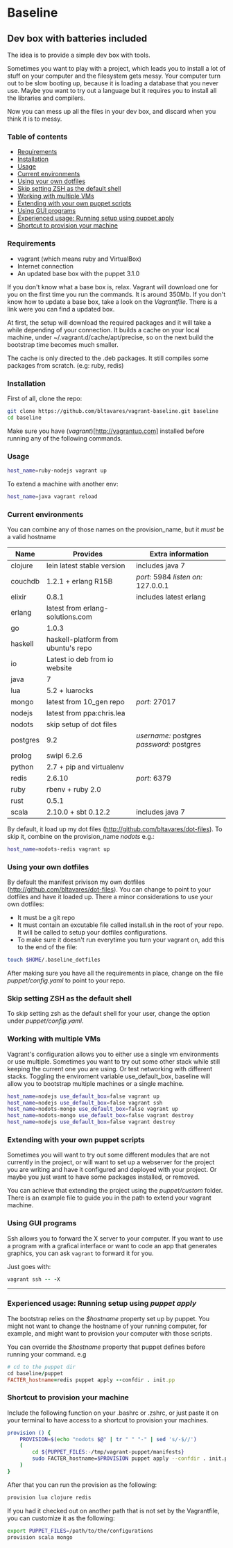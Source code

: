 # Baseline
## Dev box with batteries included

The idea is to provide a simple dev box with tools.

Sometimes you want to play with a project, which leads you to install a lot of stuff on your computer and the filesystem gets messy.
Your computer turn out to be slow booting up, because it is loading a database that you never use.
Maybe you want to try out a language but it requires you to install all the libraries and compilers.

Now you can mess up all the files in your dev box, and discard when you think it is to messy.

### Table of contents
  - [Requirements](#requirements)
  - [Installation](#installation)
  - [Usage](#usage)
  - [Current environments](#current-environments)
  - [Using your own dotfiles](#using-your-own-dotfiles)
  - [Skip setting ZSH as the default shell](#skip-setting-zsh-as-the-default-shell)
  - [Working with multiple VMs](#working-with-multiple-vms)
  - [Extending with your own puppet scripts](#extending-with-your-own-puppet-scripts)
  - [Using GUI programs](#using-gui-programs)
  - [Experienced usage: Running setup using puppet apply](#experienced-usage-running-setup-using-puppet-apply)
  - [Shortcut to provision your machine](#shortcut-to-provision-your-machine)

### Requirements

* vagrant (which means ruby and VirtualBox)
* Internet connection
* An updated base box with the puppet 3.1.0

If you don't know what a base box is, relax. Vagrant will download one for you on the first time you run the commands. It is around 350Mb.
If you don't know how to update a base box, take a look on the _Vagrantfile_. There is a link were you can find a updated box.

At first, the setup will download the required packages and it will take a while depending of your connection.
It builds a cache on your local machine, under ~/.vagrant.d/cache/apt/precise, so on the next build the bootstrap time becomes much smaller.

The cache is only directed to the .deb packages. It still compiles some packages from scratch. (e.g: ruby, redis)

### Installation

First of all, clone the repo:

```bash
git clone https://github.com/bltavares/vagrant-baseline.git baseline
cd baseline
```

Make sure you have (_vagrant_)[http://vagrantup.com] installed before running any of the following commands.


### Usage

```bash
host_name=ruby-nodejs vagrant up
```

To extend a machine with another env:

```bash
host_name=java vagrant reload
```

### Current environments
You can combine any of those names on the provision\_name, but it *must* be a valid hostname

| Name     | Provides                            | Extra information                         |
| ---      | ---                                 | ---                                       |
| clojure  | lein latest stable version          | includes java 7                           |
| couchdb  | 1.2.1 + erlang R15B                 | *port:* 5984 *listen on:* 127.0.0.1       |
| elixir   | 0.8.1                               | includes latest erlang                    |
| erlang   | latest from erlang-solutions.com    |                                           |
| go       | 1.0.3                               |                                           |
| haskell  | haskell-platform from ubuntu's repo |                                           |
| io       | Latest io deb from io website       |                                           |
| java     | 7                                   |                                           |
| lua      | 5.2 + luarocks                      |                                           |
| mongo    | latest from 10\_gen repo            | *port:* 27017                             |
| nodejs   | latest from ppa:chris.lea           |                                           |
| nodots   | skip setup of dot files             |                                           |
| postgres | 9.2                                 | *username:* postgres *password:* postgres |
| prolog   | swipl 6.2.6                         |                                           |
| python   | 2.7 + pip and virtualenv            |                                           |
| redis    | 2.6.10                              | *port:* 6379                              |
| ruby     | rbenv + ruby 2.0                    |                                           | 
| rust     | 0.5.1                               |                                           |
| scala    | 2.10.0 + sbt 0.12.2                 | includes java 7                           |

By default, it load up my dot files (http://github.com/bltavares/dot-files). To skip it, combine on the provision\_name  _nodots_ e.g.:

```bash
host_name=nodots-redis vagrant up
```

### Using your own dotfiles

By default the manifest privison my own dotfiles (http://github.com/bltavares/dot-files). You can change to point to your dotfiles and have it loaded up.
There a minor considerations to use your own dotfiles:

* It must be a git repo
* It must contain an excutable file called install.sh in the root of your repo. It will be called to setup your dotfiles configurations.
* To make sure it doesn't run everytime you turn your vagrant on, add this to the end of the file:

```bash
touch $HOME/.baseline_dotfiles
```
    
After making sure you have all the requirements in place, change on the file _puppet/config.yaml_ to point to your repo.


### Skip setting ZSH as the default shell

To skip setting zsh as the default shell for your user, change the option under _puppet/config.yaml_.

### Working with multiple VMs

Vagrant's configuration allows you to either use a single vm environments or use multiple.
Sometimes you want to try out some other stack while still keeping the current one you are using. Or test networking with different stacks.
Toggling the enviroment variable use_default_box, baseline will allow you to bootstrap multiple machines or a single machine.

```bash
host_name=nodejs use_default_box=false vagrant up
host_name=nodejs use_default_box=false vagrant ssh
host_name=nodots-mongo use_default_box=false vagrant up
host_name=nodots-mongo use_default_box=false vagrant destroy
host_name=nodejs use_default_box=false vagrant destroy
```


### Extending with your own puppet scripts

Sometimes you will want to try out some different modules that are not currently in the project, or will want to set up a webserver for the project you are writing and have it configured and deployed with your project.
Or maybe you just want to have some packages installed, or removed.

You can achieve that extending the project using the _puppet/custom_ folder. There is an example file to guide you in the path to extend your vagrant machine.


### Using GUI programs

Ssh allows you to forward the X server to your computer. If you want to use a program with a grafical interface or want to code an app that generates graphics, you can ask `vagrant` to forward it for you.

Just goes with:
```ruby
vagrant ssh -- -X
```

---

### Experienced usage: Running setup using _puppet apply_

The bootstrap relies on the _$hostname_ property set up by puppet. You might not want to change the hostname of your running computer, for example, and might want to provision your computer with those scripts.

You can override the _$hostname_ property that puppet defines before running your command. e.g

```ruby
# cd to the puppet dir
cd baseline/puppet
FACTER_hostname=redis puppet apply --confdir . init.pp
```

### Shortcut to provision your machine

Include the following function on your .bashrc or .zshrc, or just paste it on your terminal to have access to a shortcut to provision your machines.

```bash
provision () {
    PROVISION=$(echo "nodots $@" | tr " " "-" | sed 's/-$//')
    (
        cd ${PUPPET_FILES:-/tmp/vagrant-puppet/manifests}
        sudo FACTER_hostname=$PROVISION puppet apply --confdir . init.pp --verbose --debug
    )
}
```

After that you can run the provision as the following:
```bash
provision lua clojure redis
```

If you had it checked out on another path that is not set by the Vagrantfile, you can customize it as the following:
```bash
export PUPPET_FILES=/path/to/the/configurations
provision scala mongo
```

